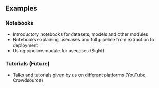 ## Examples


### Notebooks

- Introductory notebooks for datasets, models and other modules
- Notebooks explaining usecases and full pipeline from extraction to deployment
- Using pipeline module for usecases (Sight)


### Tutorials (Future)

- Talks and tutorials given by us on different platforms (YouTube, Crowdsource)